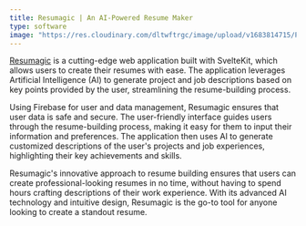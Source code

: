 ```yaml
---
title: Resumagic | An AI-Powered Resume Maker
type: software
image: "https://res.cloudinary.com/dltwftrgc/image/upload/v1683814715/Projects/resumagic_screenshot_irw2s5.png"
---
```


[Resumagic](https://resumagic.vercel.app) is a cutting-edge web application built with SvelteKit, which allows users to create their resumes with ease. The application leverages Artificial Intelligence (AI) to generate project and job descriptions based on key points provided by the user, streamlining the resume-building process.

Using Firebase for user and data management, Resumagic ensures that user data is safe and secure. The user-friendly interface guides users through the resume-building process, making it easy for them to input their information and preferences. The application then uses AI to generate customized descriptions of the user's projects and job experiences, highlighting their key achievements and skills.

Resumagic's innovative approach to resume building ensures that users can create professional-looking resumes in no time, without having to spend hours crafting descriptions of their work experience. With its advanced AI technology and intuitive design, Resumagic is the go-to tool for anyone looking to create a standout resume.
